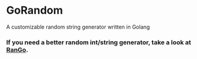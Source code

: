 # GoRandom
A customizable random string generator written in Golang

### If you need a better random int/string generator, take a look at [RanGo](https://github.com/YektaDev/RanGo).
